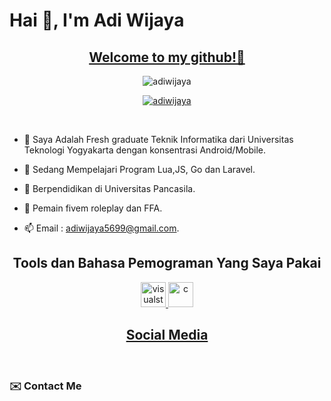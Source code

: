 
 <h1 algin="center">Hai 👋, I'm Adi Wijaya</h1>
 <h2 align="center"> <b><u>Welcome to my github!👋</u></b></h3>
 
<p align="center"> <img src="https://komarev.com/ghpvc/?username=adiwijaya&label=Profile%20views&color=0e75b6&style=flat" alt="adiwijaya" /> </p>

<p align="center"> <a href="https://github.com/ryo-ma/github-profile-trophy"><img src="https://github-profile-trophy.vercel.app/?username=adiwijaya&theme=onedark" alt="adiwijaya" /></a> </p>

<br> 

- 🔭 Saya Adalah Fresh graduate Teknik Informatika dari Universitas Teknologi Yogyakarta dengan konsentrasi Android/Mobile.
  
- 🌱 Sedang Mempelajari Program Lua,JS, Go dan Laravel.
  
- 👯 Berpendidikan di Universitas Pancasila.
  
- 🤝 Pemain fivem roleplay dan FFA.
  
- 📫 Email : adiwijaya5699@gmail.com. 
 

<h2 align="center">Tools dan Bahasa Pemograman Yang Saya Pakai</h1> 
<p align="center"> <a href="https://code.visualstudio.com/" target="_blank" rel="noreferrer"> <img src="https://upload.wikimedia.org/wikipedia/commons/9/9a/Visual_Studio_Code_1.35_icon.svg" alt="visualstudiocode" width="40" height="40"/> </a> <a href="https://www.sublimetext.com/" target="_blank" rel="noreferrer"> <img src="https://cdn.icon-icons.com/icons2/1381/PNG/512/sublimetext_94866.png" alt="c" width="40" height="40"/>

 <h2 align="center">Social Media</h1> 
<br> 
<p align="center">
<a href="https://instagram.com/adiwijaya_jy" target="blank">
<a href="https://www.youtube.com/channel/@ali_keyzen?si=5y2U-ci3cdcmsCuk" target="blank">
</a>
</a>
</p>

### ✉️ Contact Me

